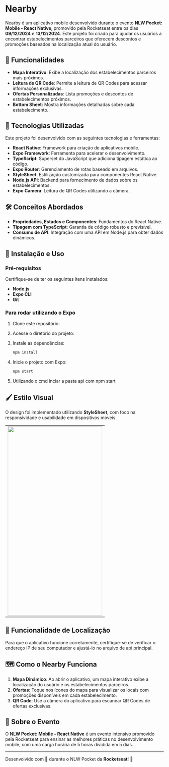# Nearby

Nearby é um aplicativo mobile desenvolvido durante o evento **NLW Pocket: Mobile - React Native**, promovido pela Rocketseat entre os dias **09/12/2024** e **13/12/2024**. Este projeto foi criado para ajudar os usuários a encontrar estabelecimentos parceiros que oferecem descontos e promoções baseados na localização atual do usuário.

## 📱 Funcionalidades
- **Mapa Interativo**: Exibe a localização dos estabelecimentos parceiros mais próximos.
- **Leitura de QR Code**: Permite a leitura de QR Codes para acessar informações exclusivas.
- **Ofertas Personalizadas**: Lista promoções e descontos de estabelecimentos próximos.
- **Bottom Sheet**: Mostra informações detalhadas sobre cada estabelecimento.

## 🚀 Tecnologias Utilizadas
Este projeto foi desenvolvido com as seguintes tecnologias e ferramentas:
- **React Native**: Framework para criação de aplicativos mobile.
- **Expo Framework**: Ferramenta para acelerar o desenvolvimento.
- **TypeScript**: Superset do JavaScript que adiciona tipagem estática ao código.
- **Expo Router**: Gerenciamento de rotas baseado em arquivos.
- **StyleSheet**: Estilização customizada para componentes React Native.
- **Node.js API**: Backend para fornecimento de dados sobre os estabelecimentos.
- **Expo Camera**: Leitura de QR Codes utilizando a câmera.

## 🛠️ Conceitos Abordados
- **Propriedades, Estados e Componentes**: Fundamentos do React Native.
- **Tipagem com TypeScript**: Garantia de código robusto e previsível.
- **Consumo de API**: Integração com uma API em Node.js para obter dados dinâmicos.

## 📌 Instalação e Uso

### Pré-requisitos
Certifique-se de ter os seguintes itens instalados:
- **Node.js**
- **Expo CLI**
- **Git**

### Para rodar utilizando o Expo

1. Clone este repositório:
  
2. Acesse o diretório do projeto:

3. Instale as dependências:
   ```bash
   npm install
   ```

4. Inicie o projeto com Expo:
   ```bash
   npm start
   ```

5. Utilizando o cmd inciar a pasta api com npm start


## 🖌️ Estilo Visual
O design foi implementado utilizando **StyleSheet**, com foco na responsividade e usabilidade em dispositivos móveis.

<table align="center">
  <tr>
    <td>
      <img src="./assets/images/gif.gif" width="300" height="600" />
    </td>
  </tr>
</table>


## 📍 Funcionalidade de Localização
Para que o aplicativo funcione corretamente, certifique-se de verificar o endereço IP de seu computador e ajustá-lo no arquivo de api principal.

## 🗺️ Como o Nearby Funciona
1. **Mapa Dinâmico**: Ao abrir o aplicativo, um mapa interativo exibe a localização do usuário e os estabelecimentos parceiros.
2. **Ofertas**: Toque nos ícones do mapa para visualizar os locais com promoções disponíveis em cada estabelecimento.
3. **QR Code**: Use a câmera do aplicativo para escanear QR Codes de ofertas exclusivas.

## 📅 Sobre o Evento
O **NLW Pocket: Mobile - React Native** é um evento intensivo promovido pela Rocketseat para ensinar as melhores práticas no desenvolvimento mobile, com uma carga horária de 5 horas dividida em 5 dias.


---

Desenvolvido com 💜 durante o NLW Pocket da **Rocketseat**! 🚀

